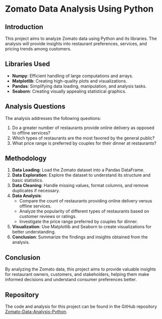 # Zomato Data Analysis Using Python

## Introduction
This project aims to analyze Zomato data using Python and its libraries. The analysis will provide insights into restaurant preferences, services, and pricing trends among customers.

## Libraries Used
- **Numpy**: Efficient handling of large computations and arrays.
- **Matplotlib**: Creating high-quality plots and visualizations.
- **Pandas**: Simplifying data loading, manipulation, and analysis tasks.
- **Seaborn**: Creating visually appealing statistical graphics.

## Analysis Questions
The analysis addresses the following questions:
1. Do a greater number of restaurants provide online delivery as opposed to offline services?
2. Which types of restaurants are the most favored by the general public?
3. What price range is preferred by couples for their dinner at restaurants?

## Methodology
1. **Data Loading**: Load the Zomato dataset into a Pandas DataFrame.
2. **Data Exploration**: Explore the dataset to understand its structure and basic statistics.
3. **Data Cleaning**: Handle missing values, format columns, and remove duplicates if necessary.
4. **Data Analysis**:
   - Compare the count of restaurants providing online delivery versus offline services.
   - Analyze the popularity of different types of restaurants based on customer reviews or ratings.
   - Investigate the price range preferred by couples for dinner.
5. **Visualization**: Use Matplotlib and Seaborn to create visualizations for better understanding.
6. **Conclusion**: Summarize the findings and insights obtained from the analysis.

## Conclusion
By analyzing the Zomato data, this project aims to provide valuable insights for restaurant owners, customers, and stakeholders, helping them make informed decisions and understand consumer preferences better.

## Repository
The code and analysis for this project can be found in the GitHub repository [Zomato-Data-Analysis-Python](link_to_repo).
